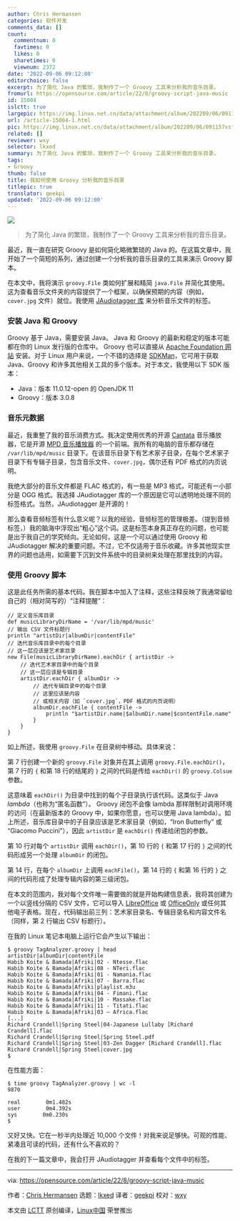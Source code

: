 ```yaml
---
author: Chris Hermansen
categories: 软件开发
comments_data: []
count:
  commentnum: 0
  favtimes: 0
  likes: 0
  sharetimes: 0
  viewnum: 2372
date: '2022-09-06 09:12:00'
editorchoice: false
excerpt: 为了简化 Java 的繁琐，我制作了一个 Groovy 工具来分析我的音乐目录。
fromurl: https://opensource.com/article/22/8/groovy-script-java-music
id: 15004
islctt: true
largepic: https://img.linux.net.cn/data/attachment/album/202209/06/091157xsta20az0az0ws0k.jpg
url: /article-15004-1.html
pic: https://img.linux.net.cn/data/attachment/album/202209/06/091157xsta20az0az0ws0k.jpg.thumb.jpg
related: []
reviewer: wxy
selector: lkxed
summary: 为了简化 Java 的繁琐，我制作了一个 Groovy 工具来分析我的音乐目录。
tags:
- Groovy
thumb: false
title: 我如何使用 Groovy 分析我的音乐目录
titlepic: true
translator: geekpi
updated: '2022-09-06 09:12:00'
---
```


![](/data/attachment/album/202209/06/091157xsta20az0az0ws0k.jpg)



> 
> 为了简化 Java 的繁琐，我制作了一个 Groovy 工具来分析我的音乐目录。
> 
> 
> 


最近，我一直在研究 Groovy 是如何简化略微繁琐的 Java 的。在这篇文章中，我开始了一个简短的系列，通过创建一个分析我的音乐目录的工具来演示 Groovy 脚本。


在本文中，我将演示 `groovy.File` 类如何扩展和精简 `java.File` 并简化其使用。这为查看音乐文件夹的内容提供了一个框架，以确保预期的内容（例如，`cover.jpg` 文件）就位。我使用 [JAudiotagger 库](http://www.jthink.net/jaudiotagger/examples_read.jsp) 来分析音乐文件的标签。


### 安装 Java 和 Groovy


Groovy 基于 Java，需要安装 Java。 Java 和 Groovy 的最新和稳定的版本可能都在你的 Linux 发行版的仓库中。 Groovy 也可以直接从 [Apache Foundation 网站](https://groovy.apache.org/download.html) 安装。对于 Linux 用户来说，一个不错的选择是 [SDKMan](https://opensource.com/article/22/3/manage-java-versions-sdkman)，它可用于获取 Java、Groovy 和许多其他相关工具的多个版本。对于本文，我使用以下 SDK 版本：


* Java：版本 11.0.12-open 的 OpenJDK 11
* Groovy：版本 3.0.8


### 音乐元数据


最近，我重整了我的音乐消费方式。我决定使用优秀的开源 [Cantata](https://opensource.com/article/17/8/cantata-music-linux) 音乐播放器，它是开源 [MPD 音乐播放器](https://www.musicpd.org/) 的一个前端。我所有的电脑的音乐都存储在 `/var/lib/mpd/music` 目录下。在该音乐目录下有艺术家子目录，在每个艺术家子目录下有专辑子目录，包含音乐文件、`cover.jpg`，偶尔还有 PDF 格式的内页说明。


我绝大部分的音乐文件都是 FLAC 格式的，有一些是 MP3 格式，可能还有一小部分是 OGG 格式。我选择 JAudiotagger 库的一个原因是它可以透明地处理不同的标签格式。当然，JAudiotagger 是开源的！


那么查看音频标签有什么意义呢？以我的经验，音频标签的管理极差。（提到音频标签，）我的脑海中浮现出“粗心”这个词。这是标签本身真正存在的问题，也可能是出于我自己的学究倾向。无论如何，这是一个可以通过使用 Groovy 和 JAudiotagger 解决的重要问题。不过，它不仅适用于音乐收藏。许多其他现实世界的问题也适用，如需要下沉到文件系统中的目录树来处理在那里找到的内容。


### 使用 Groovy 脚本


这是此任务所需的基本代码。我在脚本中加入了注释，这些注释反映了我通常留给自己的（相对简写的）“注释提醒”：



```
// 定义音乐库目录
def musicLibraryDirName = '/var/lib/mpd/music'
// 输出 CSV 文件标题行
println "artistDir|albumDir|contentFile"
// 迭代音乐库目录中的每个目录
// 这一层应该是艺术家目录
new File(musicLibraryDirName).eachDir { artistDir ->
    // 迭代艺术家目录中的每个目录
    // 这一层应该是专辑目录
    artistDir.eachDir { albumDir ->
        // 迭代专辑目录中的每个目录
        // 这里应该是内容
        // 或相关内容（如 `cover.jpg`，PDF 格式的内页说明）
        albumDir.eachFile { contentFile ->
            println "$artistDir.name|$albumDir.name|$contentFile.name"
        }
    }
}

```

如上所述，我使用 `groovy.File` 在目录树中移动。具体来说：


第 7 行创建一个新的 `groovy.File` 对象并在其上调用 `groovy.File.eachDir()`，第 7 行的 `{` 和第 18 行的结尾的 `}` 之间的代码是传给 `eachDir()` 的 `groovy.Colsue` 参数。


这意味着 `eachDir()` 为目录中找到的每个子目录执行该代码。这类似于 Java *lambda*（也称为“匿名函数”）。 Groovy 闭包不会像 lambda 那样限制对调用环境的访问（在最新版本的 Groovy 中，如果你愿意，也可以使用 Java lambda）。如上所述，音乐库目录中的子目录应该是艺术家目录（例如，“Iron Butterfly” 或 “Giacomo Puccini”），因此 `artistDir` 是 `eachDir()` 传递给闭包的参数。


第 10 行对每个 `artistDir` 调用 `eachDir()`，第 10 行的 `{` 和第 17 行的 `}` 之间的代码形成另一个处理 `albumDir` 的闭包。


第 14 行，在每个 `albumDir` 上调用 `eachFile()`，第 14 行的 `{` 和第 16 行的 `}` 之间的代码形成了处理专辑内容的第三级闭包。


在本文的范围内，我对每个文件唯一需要做的就是开始构建信息表，我将其创建为一个以竖线分隔的 CSV 文件，它可以导入 [LibreOffice](https://opensource.com/tags/libreoffice) 或 [OfficeOnly](https://opensource.com/article/20/7/nextcloud) 或任何其他电子表格。现在，代码输出前三列：艺术家目录名、专辑目录名和内容文件名（同样，第 2 行输出 CSV 标题行）。


在我的 Linux 笔记本电脑上运行它会产生以下输出：



```
$ groovy TagAnalyzer.groovy | head
artistDir|albumDir|contentFile
Habib Koite & Bamada|Afriki|02 - Ntesse.flac
Habib Koite & Bamada|Afriki|08 - NTeri.flac
Habib Koite & Bamada|Afriki|01 - Namania.flac
Habib Koite & Bamada|Afriki|07 - Barra.flac
Habib Koite & Bamada|Afriki|playlist.m3u
Habib Koite & Bamada|Afriki|04 - Fimani.flac
Habib Koite & Bamada|Afriki|10 - Massake.flac
Habib Koite & Bamada|Afriki|11 - Titati.flac
Habib Koite & Bamada|Afriki|03 – Africa.flac
[...]
Richard Crandell|Spring Steel|04-Japanese Lullaby [Richard Crandell].flac
Richard Crandell|Spring Steel|Spring Steel.pdf
Richard Crandell|Spring Steel|03-Zen Dagger [Richard Crandell].flac
Richard Crandell|Spring Steel|cover.jpg
$

```

在性能方面：



```
$ time groovy TagAnalyzer.groovy | wc -l
9870

real        0m1.482s
user        0m4.392s
sys        0m0.230s
$

```

又好又快。它在一秒半内处理近 10,000 个文件！对我来说足够快。可观的性能、紧凑且可读的代码，还有什么不喜欢的？


在我的下一篇文章中，我会打开 JAudiotagger 并查看每个文件中的标签。




---


via: <https://opensource.com/article/22/8/groovy-script-java-music>


作者：[Chris Hermansen](https://opensource.com/users/clhermansen) 选题：[lkxed](https://github.com/lkxed) 译者：[geekpi](https://github.com/geekpi) 校对：[wxy](https://github.com/wxy)


本文由 [LCTT](https://github.com/LCTT/TranslateProject) 原创编译，[Linux中国](https://linux.cn/) 荣誉推出